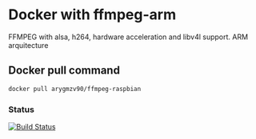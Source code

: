 # Docker with ffmpeg-arm
FFMPEG with alsa, h264, hardware acceleration and libv4l support. ARM arquitecture 

## Docker pull command
```sh
docker pull arygmzv90/ffmpeg-raspbian
```

### Status
[![Build Status](https://travis-ci.org/arygmzv90/Test.svg?branch=master)](https://travis-ci.org/arygmzv90/Test)
